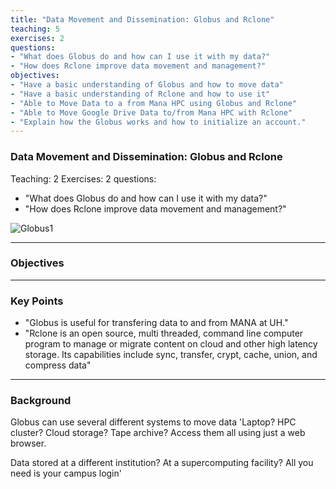 ```yaml
---
title: "Data Movement and Dissemination: Globus and Rclone"
teaching: 5
exercises: 2
questions:
- "What does Globus do and how can I use it with my data?"
- "How does Rclone improve data movement and management?"
objectives:
- "Have a basic understanding of Globus and how to move data"
- "Have a basic understanding of Rclone and how to use it"
- "Able to Move Data to a from Mana HPC using Globus and Rclone"
- "Able to Move Google Drive Data to/from Mana HPC with Rclone"
- "Explain how the Globus works and how to initialize an account."
---
```




### Data Movement and Dissemination: Globus and Rclone
Teaching: 2
Exercises: 2
questions:
- "What does Globus do and how can I use it with my data?"
- "How does Rclone improve data movement and management?"

![Globus1](../Screenshots/Globus1.jpg)

---
### Objectives


---
### Key Points
- "Globus is useful for transfering data to and from MANA at UH."
-  "Rclone is an open source, multi threaded, command line computer program to manage or migrate content on cloud and other high latency storage. Its capabilities    include sync, transfer, crypt, cache, union, and compress data"
---
### Background

Globus can use several different systems to move data
'Laptop? HPC cluster? Cloud storage? Tape archive? Access them all using just a web browser.

Data stored at a different institution? At a supercomputing facility? All you need is your campus login'

